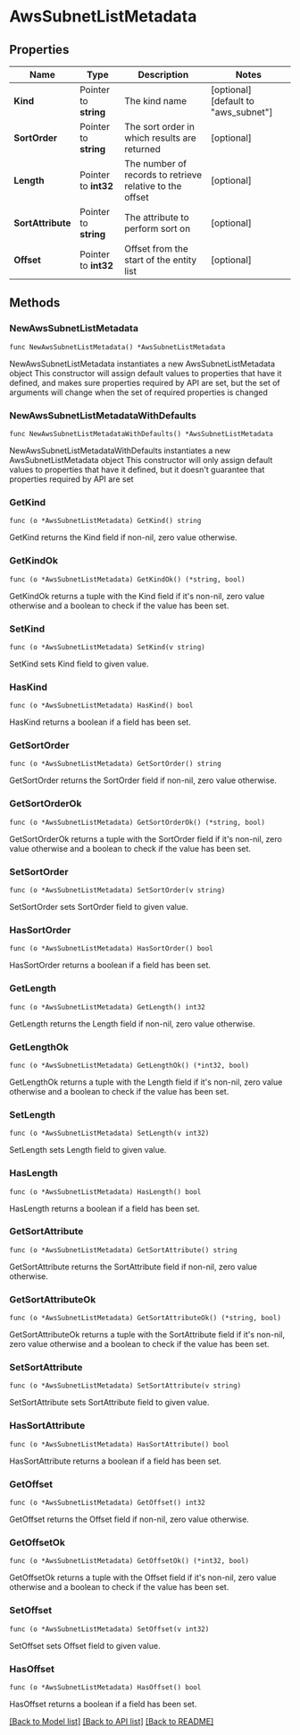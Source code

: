 # AwsSubnetListMetadata

## Properties

Name | Type | Description | Notes
------------ | ------------- | ------------- | -------------
**Kind** | Pointer to **string** | The kind name | [optional] [default to "aws_subnet"]
**SortOrder** | Pointer to **string** | The sort order in which results are returned | [optional] 
**Length** | Pointer to **int32** | The number of records to retrieve relative to the offset | [optional] 
**SortAttribute** | Pointer to **string** | The attribute to perform sort on | [optional] 
**Offset** | Pointer to **int32** | Offset from the start of the entity list | [optional] 

## Methods

### NewAwsSubnetListMetadata

`func NewAwsSubnetListMetadata() *AwsSubnetListMetadata`

NewAwsSubnetListMetadata instantiates a new AwsSubnetListMetadata object
This constructor will assign default values to properties that have it defined,
and makes sure properties required by API are set, but the set of arguments
will change when the set of required properties is changed

### NewAwsSubnetListMetadataWithDefaults

`func NewAwsSubnetListMetadataWithDefaults() *AwsSubnetListMetadata`

NewAwsSubnetListMetadataWithDefaults instantiates a new AwsSubnetListMetadata object
This constructor will only assign default values to properties that have it defined,
but it doesn't guarantee that properties required by API are set

### GetKind

`func (o *AwsSubnetListMetadata) GetKind() string`

GetKind returns the Kind field if non-nil, zero value otherwise.

### GetKindOk

`func (o *AwsSubnetListMetadata) GetKindOk() (*string, bool)`

GetKindOk returns a tuple with the Kind field if it's non-nil, zero value otherwise
and a boolean to check if the value has been set.

### SetKind

`func (o *AwsSubnetListMetadata) SetKind(v string)`

SetKind sets Kind field to given value.

### HasKind

`func (o *AwsSubnetListMetadata) HasKind() bool`

HasKind returns a boolean if a field has been set.

### GetSortOrder

`func (o *AwsSubnetListMetadata) GetSortOrder() string`

GetSortOrder returns the SortOrder field if non-nil, zero value otherwise.

### GetSortOrderOk

`func (o *AwsSubnetListMetadata) GetSortOrderOk() (*string, bool)`

GetSortOrderOk returns a tuple with the SortOrder field if it's non-nil, zero value otherwise
and a boolean to check if the value has been set.

### SetSortOrder

`func (o *AwsSubnetListMetadata) SetSortOrder(v string)`

SetSortOrder sets SortOrder field to given value.

### HasSortOrder

`func (o *AwsSubnetListMetadata) HasSortOrder() bool`

HasSortOrder returns a boolean if a field has been set.

### GetLength

`func (o *AwsSubnetListMetadata) GetLength() int32`

GetLength returns the Length field if non-nil, zero value otherwise.

### GetLengthOk

`func (o *AwsSubnetListMetadata) GetLengthOk() (*int32, bool)`

GetLengthOk returns a tuple with the Length field if it's non-nil, zero value otherwise
and a boolean to check if the value has been set.

### SetLength

`func (o *AwsSubnetListMetadata) SetLength(v int32)`

SetLength sets Length field to given value.

### HasLength

`func (o *AwsSubnetListMetadata) HasLength() bool`

HasLength returns a boolean if a field has been set.

### GetSortAttribute

`func (o *AwsSubnetListMetadata) GetSortAttribute() string`

GetSortAttribute returns the SortAttribute field if non-nil, zero value otherwise.

### GetSortAttributeOk

`func (o *AwsSubnetListMetadata) GetSortAttributeOk() (*string, bool)`

GetSortAttributeOk returns a tuple with the SortAttribute field if it's non-nil, zero value otherwise
and a boolean to check if the value has been set.

### SetSortAttribute

`func (o *AwsSubnetListMetadata) SetSortAttribute(v string)`

SetSortAttribute sets SortAttribute field to given value.

### HasSortAttribute

`func (o *AwsSubnetListMetadata) HasSortAttribute() bool`

HasSortAttribute returns a boolean if a field has been set.

### GetOffset

`func (o *AwsSubnetListMetadata) GetOffset() int32`

GetOffset returns the Offset field if non-nil, zero value otherwise.

### GetOffsetOk

`func (o *AwsSubnetListMetadata) GetOffsetOk() (*int32, bool)`

GetOffsetOk returns a tuple with the Offset field if it's non-nil, zero value otherwise
and a boolean to check if the value has been set.

### SetOffset

`func (o *AwsSubnetListMetadata) SetOffset(v int32)`

SetOffset sets Offset field to given value.

### HasOffset

`func (o *AwsSubnetListMetadata) HasOffset() bool`

HasOffset returns a boolean if a field has been set.


[[Back to Model list]](../README.md#documentation-for-models) [[Back to API list]](../README.md#documentation-for-api-endpoints) [[Back to README]](../README.md)


